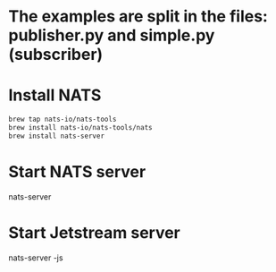 # The examples are split in the files: publisher.py and simple.py (subscriber)

# Install NATS

```bash
brew tap nats-io/nats-tools
brew install nats-io/nats-tools/nats
brew install nats-server
```

# Start NATS server

nats-server

# Start Jetstream server

nats-server -js
